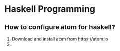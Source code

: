 # Haskell Programming
## How to configure atom for haskell?
1. Download and install atom from https://atom.io
2. 
